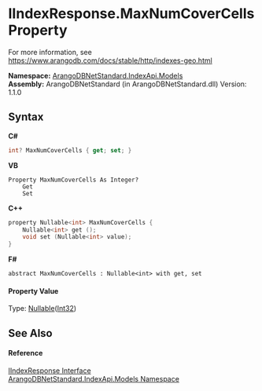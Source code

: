 # IIndexResponse.MaxNumCoverCells Property 
 

For more information, see https://www.arangodb.com/docs/stable/http/indexes-geo.html

**Namespace:**&nbsp;<a href="215740c9-85fc-74fa-998d-14b49b842d56">ArangoDBNetStandard.IndexApi.Models</a><br />**Assembly:**&nbsp;ArangoDBNetStandard (in ArangoDBNetStandard.dll) Version: 1.1.0

## Syntax

**C#**<br />
``` C#
int? MaxNumCoverCells { get; set; }
```

**VB**<br />
``` VB
Property MaxNumCoverCells As Integer?
	Get
	Set
```

**C++**<br />
``` C++
property Nullable<int> MaxNumCoverCells {
	Nullable<int> get ();
	void set (Nullable<int> value);
}
```

**F#**<br />
``` F#
abstract MaxNumCoverCells : Nullable<int> with get, set

```


#### Property Value
Type: <a href="https://docs.microsoft.com/dotnet/api/system.nullable-1" target="_blank" rel="noopener noreferrer">Nullable</a>(<a href="https://docs.microsoft.com/dotnet/api/system.int32" target="_blank" rel="noopener noreferrer">Int32</a>)

## See Also


#### Reference
<a href="800d84d0-0548-342e-e0fa-e82a2bab7246">IIndexResponse Interface</a><br /><a href="215740c9-85fc-74fa-998d-14b49b842d56">ArangoDBNetStandard.IndexApi.Models Namespace</a><br />